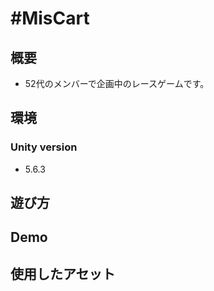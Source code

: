 #MisCart
====


## 概要
- 52代のメンバーで企画中のレースゲームです。

## 環境
### Unity version
- 5.6.3

## 遊び方

## Demo

## 使用したアセット
